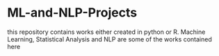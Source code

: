 # ML-and-NLP-Projects
this repository contains works either created in python or R. Machine Learning, Statistical Analysis and NLP are some of the works contained here
